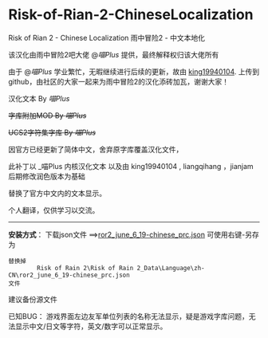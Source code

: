 # Risk-of-Rian-2-ChineseLocalization
Risk of Rian 2 - Chinese Localization 雨中冒险2 - 中文本地化

该汉化由雨中冒险2吧大佬 @_喵Plus_ 提供，最终解释权归该大佬所有

由于 @_喵Plus_ 学业繁忙，无暇继续进行后续的更新，故由 [king19940104](https://github.com/king19940104/Risk-of-Rian-2-Chinese). 上传到github，由社区的大家一起来为雨中冒险2的汉化添砖加瓦，谢谢大家！



 


汉化文本 By _喵Plus_

~~字库附加MOD By _喵Plus_~~

~~UCS2字符集字库 By _喵Plus_~~






因官方已经更新了简体中文，舍弃原字库覆盖汉化文件，

此补丁以 _喵Plus 内核汉化文本 以及由 king19940104  , liangqihang ，jianjam后期修改润色版本为基础

替换了官方中文内的文本显示。

个人翻译，仅供学习以交流。




---
**安装方式**：
    下载json文件 ==>[ror2_june_6_19-chinese_prc.json](https://raw.githubusercontent.com/jianjam/Risk-of-Rian-2-ChineseLocalization/master/ZH_CN/ror2_june_6_19-chinese_prc.json)       可使用右键-另存为
    
    替换掉
            Risk of Rain 2\Risk of Rain 2_Data\Language\zh-CN\ror2_june_6_19-chinese_prc.json
    文件
    
 建议备份源文件 





已知BUG： 游戏界面左边友军单位列表的名称无法显示，疑是游戏字库问题，无法显示中文/日文等字符，英文/数字可以正常显示。
